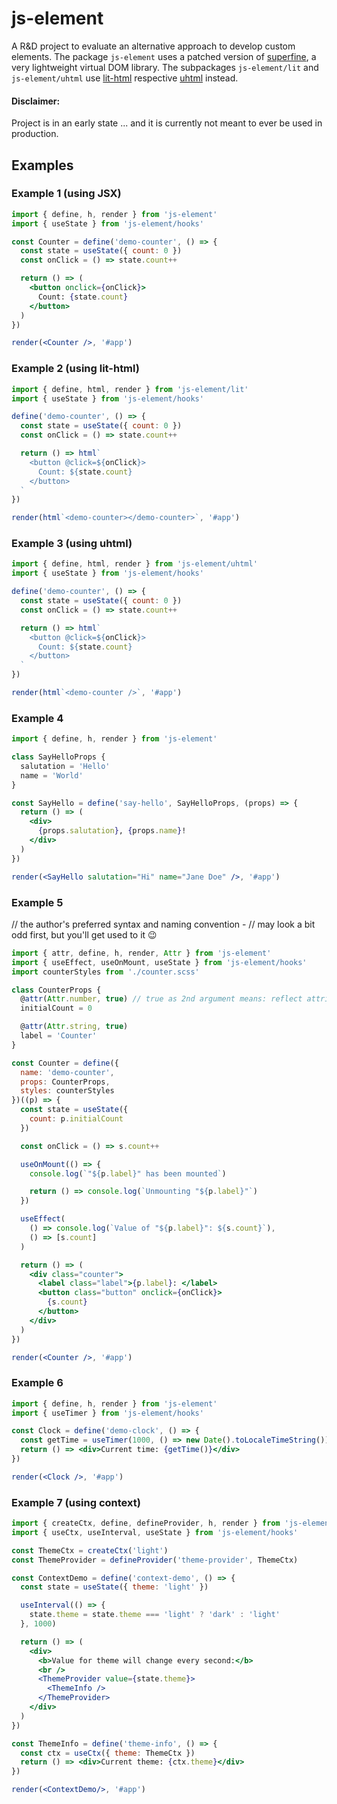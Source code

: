 # js-element

A R&D project to evaluate an alternative approach to develop custom elements.
The package `js-element` uses a patched version of [superfine](https://github.com/jorgebucaran/superfine), a very lightweight virtual DOM library.
The subpackages `js-element/lit` and `js-element/uhtml` use [lit-html](https://lit-html.polymer-project.org/) respective [uhtml](https://github.com/WebReflection/uhtml) instead.

#### Disclaimer:

Project is in an early state ...
and it is currently not meant to ever be used in production.

## Examples

### Example 1 (using JSX)

```jsx
import { define, h, render } from 'js-element'
import { useState } from 'js-element/hooks'

const Counter = define('demo-counter', () => {
  const state = useState({ count: 0 })
  const onClick = () => state.count++

  return () => ( 
    <button onclick={onClick}>
      Count: {state.count}
    </button>
  )
})

render(<Counter />, '#app')
```

### Example 2 (using lit-html)

```js
import { define, html, render } from 'js-element/lit'
import { useState } from 'js-element/hooks'

define('demo-counter', () => {
  const state = useState({ count: 0 })
  const onClick = () => state.count++

  return () => html`
    <button @click=${onClick}>
      Count: ${state.count}
    </button>
  `
})

render(html`<demo-counter></demo-counter>`, '#app')
```

### Example 3 (using uhtml)

```js
import { define, html, render } from 'js-element/uhtml'
import { useState } from 'js-element/hooks'

define('demo-counter', () => {
  const state = useState({ count: 0 })
  const onClick = () => state.count++

  return () => html`
    <button @click=${onClick}>
      Count: ${state.count}
    </button>
  `
})

render(html`<demo-counter />`, '#app')
```

### Example 4

```jsx
import { define, h, render } from 'js-element'

class SayHelloProps {
  salutation = 'Hello'
  name = 'World'
}

const SayHello = define('say-hello', SayHelloProps, (props) => {
  return () => (
    <div>
      {props.salutation}, {props.name}!
    </div>
  )
})

render(<SayHello salutation="Hi" name="Jane Doe" />, '#app')
```

### Example 5

// the author's preferred syntax and naming convention -
// may look a bit odd first, but you'll get used to it &#x1F609;

```jsx
import { attr, define, h, render, Attr } from 'js-element'
import { useEffect, useOnMount, useState } from 'js-element/hooks'
import counterStyles from './counter.scss'

class CounterProps {
  @attr(Attr.number, true) // true as 2nd argument means: reflect attribute
  initialCount = 0

  @attr(Attr.string, true)
  label = 'Counter'
}

const Counter = define({
  name: 'demo-counter',
  props: CounterProps,
  styles: counterStyles
})((p) => {
  const state = useState({
    count: p.initialCount
  })

  const onClick = () => s.count++

  useOnMount(() => {
    console.log(`"${p.label}" has been mounted`)

    return () => console.log(`Unmounting "${p.label}"`)
  })

  useEffect(
    () => console.log(`Value of "${p.label}": ${s.count}`),
    () => [s.count]
  )

  return () => (
    <div class="counter">
      <label class="label">{p.label}: </label>
      <button class="button" onclick={onClick}>
        {s.count}
      </button>
    </div>
  )
})

render(<Counter />, '#app')
```

### Example 6

```jsx
import { define, h, render } from 'js-element'
import { useTimer } from 'js-element/hooks'

const Clock = define('demo-clock', () => {
  const getTime = useTimer(1000, () => new Date().toLocaleTimeString())
  return () => <div>Current time: {getTime()}</div>
})

render(<Clock />, '#app')
```

### Example 7 (using context)

```jsx
import { createCtx, define, defineProvider, h, render } from 'js-element'
import { useCtx, useInterval, useState } from 'js-element/hooks'

const ThemeCtx = createCtx('light')
const ThemeProvider = defineProvider('theme-provider', ThemeCtx)

const ContextDemo = define('context-demo', () => {
  const state = useState({ theme: 'light' })

  useInterval(() => {
    state.theme = state.theme === 'light' ? 'dark' : 'light'
  }, 1000)

  return () => (
    <div>
      <b>Value for theme will change every second:</b>
      <br />
      <ThemeProvider value={state.theme}>
        <ThemeInfo />
      </ThemeProvider>
    </div>
  )
})

const ThemeInfo = define('theme-info', () => {
  const ctx = useCtx({ theme: ThemeCtx })
  return () => <div>Current theme: {ctx.theme}</div>
})

render(<ContextDemo/>, '#app')
```